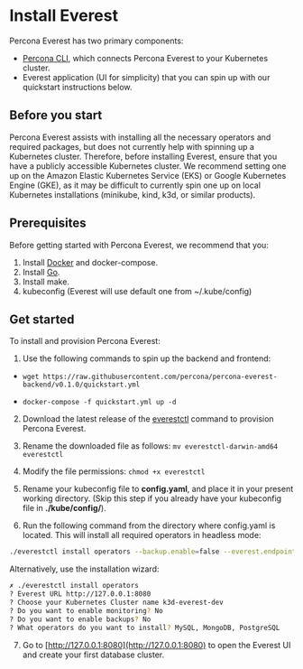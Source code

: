 # Install Everest

Percona Everest has two primary components:

 - [Percona CLI](https://github.com/percona/percona-everest-cli), which connects Percona Everest to your Kubernetes cluster.
- Everest application (UI for simplicity) that you can spin up with our quickstart instructions below.


## Before you start

Percona Everest assists with installing all the necessary operators and required packages, but does not currently help with spinning up a Kubernetes cluster.
Therefore, before installing Everest, ensure that you have a publicly accessible Kubernetes cluster.
We recommend setting one up on the Amazon Elastic Kubernetes Service (EKS) or Google Kubernetes Engine (GKE), as it may be difficult to currently spin one up on local Kubernetes installations (minikube, kind, k3d, or similar products).


## Prerequisites
Before getting started with Percona Everest, we recommend that you:

1. Install [Docker](https://docs.docker.com/engine/install/) and docker-compose.
2. Install [Go](https://go.dev/doc/install).
3. Install make.
4. kubeconfig (Everest will use default one from ~/.kube/config)

## Get started
To install and provision Percona Everest:

1. Use the following commands to spin up the backend and frontend:

 - `wget https://raw.githubusercontent.com/percona/percona-everest-backend/v0.1.0/quickstart.yml`

- `docker-compose -f quickstart.yml up -d`
2. Download the latest release of the [everestctl](https://github.com/percona/percona-everest-cli/releases) command to provision Percona Everest.
3. Rename the downloaded file as follows: `mv everestctl-darwin-amd64 everestctl`
4. Modify the file permissions: `chmod +x everestctl`
5. Rename your kubeconfig file to **config.yaml**, and place it in your present working directory.  (Skip this step if you already have your kubeconfig file in **./kube/config/**).

6. Run the following command  from the directory where config.yaml is located. This will install all required operators in headless mode:

```sh
./everestctl install operators --backup.enable=false --everest.endpoint=http://127.0.0.1:8080 --monitoring.enable=false --operator.mongodb=true --operator.postgresql=true --operator.xtradb-cluster=true --skip-wizard -k config.yaml
```

Alternatively, use the installation wizard:

```sh 
✗ ./everestctl install operators
? Everest URL http://127.0.0.1:8080
? Choose your Kubernetes Cluster name k3d-everest-dev
? Do you want to enable monitoring? No
? Do you want to enable backups? No
? What operators do you want to install? MySQL, MongoDB, PostgreSQL
```
7. Go to [http://127.0.0.1:8080](http://127.0.0.1:8080) to open the Everest UI and create your first database cluster. 